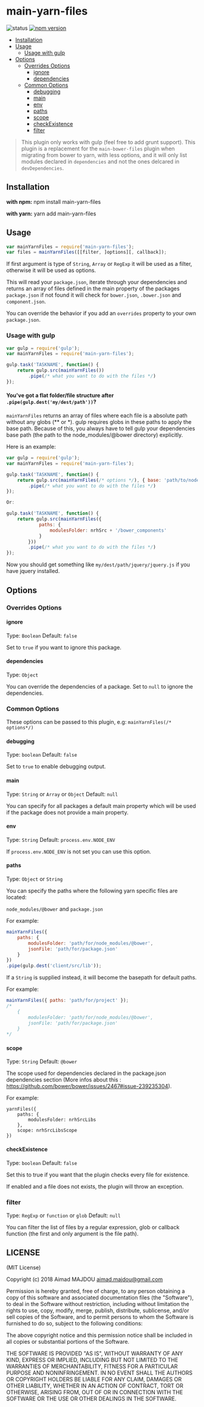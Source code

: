 main-yarn-files
================
![status](https://travis-ci.org/aimad-majdou/main-yarn-files.svg?branch=master)
[![npm version](https://badge.fury.io/js/main-yarn-files.svg)](https://badge.fury.io/js/main-yarn-files)

- [Installation](#installation)
- [Usage](#usage)
    - [Usage with gulp](#usage-with-gulp)
- [Options](#options)
    - [Overrides Options](#overrides-options)
        - [ignore](#ignore)
        - [dependencies](#dependencies)
    - [Common Options](#common-options)
        - [debugging](#debugging)
        - [main](#main)
        - [env](#env)
        - [paths](#paths)
        - [scope](#scope)
        - [checkExistence](#checkexistence)
        - [filter](#filter)

>This plugin only works with gulp (feel free to add grunt support).
>This plugin is a replacement for the `main-bower-files` plugin when migrating from bower to yarn, with less options, and it will only list modules declared in `dependencies` and not the ones delcared in `devDependencies`.

## Installation

__with npm:__ npm install main-yarn-files

__with yarn:__ yarn add main-yarn-files

## Usage

```javascript
var mainYarnFiles = require('main-yarn-files');
var files = mainYarnFiles([[filter, ]options][, callback]);
```

If first argument is type of `String`, `Array` or `RegExp` it will be used as a filter, otherwise it will be used as options.

This will read your `package.json`, iterate through your dependencies and returns an array of files defined in the main property of the packages `package.json` if not found it will check for `bower.json`, `.bower.json` and `component.json`.

You can override the behavior if you add an `overrides` property to your own `package.json`.

### Usage with gulp

```javascript
var gulp = require('gulp');
var mainYarnFiles = require('main-yarn-files');

gulp.task('TASKNAME', function() {
    return gulp.src(mainYarnFiles())
        .pipe(/* what you want to do with the files */)
});
```

#### You've got a flat folder/file structure after `.pipe(gulp.dest('my/dest/path'))`?

`mainYarnFiles` returns an array of files where each file is a absolute path without any globs (** or *). gulp requires globs in these paths to apply the base path. Because of this, you always have to tell gulp your dependencies base path (the path to the node_modules/@bower directory) explicitly.

Here is an example:

```javascript
var gulp = require('gulp');
var mainYarnFiles = require('main-yarn-files');

gulp.task('TASKNAME', function() {
    return gulp.src(mainYarnFiles(/* options */), { base: 'path/to/node_modules/@bower' })
        .pipe(/* what you want to do with the files */)
});

Or:

gulp.task('TASKNAME', function() {
    return gulp.src(mainYarnFiles({
			paths: {
				modulesFolder: nrhSrc + '/bower_components'
			}
		}))
        .pipe(/* what you want to do with the files */)
});
```

Now you should get something like `my/dest/path/jquery/jquery.js` if you have jquery installed.

## Options

### Overrides Options

#### ignore

Type: `Boolean` Default: `false`

Set to `true` if you want to ignore this package.

#### dependencies

Type: `Object`

You can override the dependencies of a package. Set to `null` to ignore the dependencies.

### Common Options

These options can be passed to this plugin, e.g: `mainYarnFiles(/* options*/)`

#### debugging

Type: `boolean` Default: `false`

Set to `true` to enable debugging output.

#### main

Type: `String` or `Array` or `Object` Default: `null`

You can specify for all packages a default main property which will be used if the package does not provide a main property.

#### env

Type: `String` Default: `process.env.NODE_ENV`

If `process.env.NODE_ENV` is not set you can use this option.

#### paths

Type: `Object` or `String`

You can specify the paths where the following yarn specific files are located:

`node_modules/@bower` and `package.json`

For example:

```javascript
mainYarnFiles({
    paths: {
        modulesFolder: 'path/for/node_modules/@bower',
        jsonFile: 'path/for/package.json'
    }
})
.pipe(gulp.dest('client/src/lib'));
```

If a `String` is supplied instead, it will become the basepath for default paths.

For example:

```javascript
mainYarnFiles({ paths: 'path/for/project' });
/*
    {
        modulesFolder: 'path/for/node_modules/@bower',
        jsonFile: 'path/for/package.json'
    }
*/
```
#### scope

Type: `String` Default: `@bower`

The scope used for dependencies declared in the package.json dependencies section (More infos about this : https://github.com/bower/bower/issues/2467#issue-239235304).

For example:

```
yarnFiles({
	paths: {
		modulesFolder: nrhSrcLibs
	},
	scope: nrhSrcLibsScope
})
```

#### checkExistence

Type: `boolean` Default: `false`

Set this to true if you want that the plugin checks every file for existence.

If enabled and a file does not exists, the plugin will throw an exception.

### filter

Type: `RegExp` or `function` or `glob` Default: `null`

You can filter the list of files by a regular expression, glob or callback function (the first and only argument is the file path).


## LICENSE

(MIT License)

Copyright (c) 2018 Aimad MAJDOU <aimad.majdou@gmail.com>

Permission is hereby granted, free of charge, to any person obtaining
a copy of this software and associated documentation files (the
"Software"), to deal in the Software without restriction, including
without limitation the rights to use, copy, modify, merge, publish,
distribute, sublicense, and/or sell copies of the Software, and to
permit persons to whom the Software is furnished to do so, subject to
the following conditions:

The above copyright notice and this permission notice shall be
included in all copies or substantial portions of the Software.

THE SOFTWARE IS PROVIDED "AS IS", WITHOUT WARRANTY OF ANY KIND,
EXPRESS OR IMPLIED, INCLUDING BUT NOT LIMITED TO THE WARRANTIES OF
MERCHANTABILITY, FITNESS FOR A PARTICULAR PURPOSE AND
NONINFRINGEMENT. IN NO EVENT SHALL THE AUTHORS OR COPYRIGHT HOLDERS BE
LIABLE FOR ANY CLAIM, DAMAGES OR OTHER LIABILITY, WHETHER IN AN ACTION
OF CONTRACT, TORT OR OTHERWISE, ARISING FROM, OUT OF OR IN CONNECTION
WITH THE SOFTWARE OR THE USE OR OTHER DEALINGS IN THE SOFTWARE.
